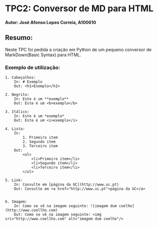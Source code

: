 # TPC2: Conversor de MD para HTML
#### Autor: José Afonso Lopes Correia, A100610  

## Resumo:
Neste TPC foi pedida a criação em Python de um pequeno conversor de MarkDown(Basic Syntax) para HTML.

### Exemplo de utilização:
```
1. Cabeçalhos:  
    In: # Exemplo  
    Out: <h1>Exemplo</h1> 

2. Negrito:
    In: Este é um **exemplo** 
    Out: Este é um <b>exemplo</b>  

3. Itálico:
    In: Este é um *exemplo* 
    Out: Este é um <i>exemplo</i>     

4. Lista:
    In:
        1. Primeiro item
        2. Segundo item
        3. Terceiro item
    Out:
        <ol>
            <li>Primeiro item</li>
            <li>Segundo item</li>
            <li>Terceiro item</li>
        </ol>

5. Link:
    In: Consulte em [página da UC](http://www.uc.pt)
    Out: Consulte em <a href="http://www.uc.pt">página da UC</a>


6. Imagem: 
    In: Como se vê na imagem seguinte: ![imagem dum coelho](http://www.coellho.com)
    Out: Como se vê na imagem seguinte: <img src="http://www.coellho.com" alt="imagem dum coelho"/>
```